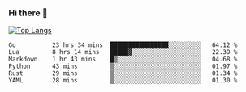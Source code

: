 ### Hi there 👋

<!--
**3Xpl0it3r/3Xpl0it3r** is a ✨ _special_ ✨ repository because its `README.md` (this file) appears on your GitHub profile.

Here are some ideas to get you started:

- 🔭 I’m currently working on ...
- 🌱 I’m currently learning ...
- 👯 I’m looking to collaborate on ...
- 🤔 I’m looking for help with ...
- 💬 Ask me about ...
- 📫 How to reach me: ...
- 😄 Pronouns: ...
- ⚡ Fun fact: ...
-->


[![Top Langs](https://github-readme-stats.vercel.app/api/top-langs/?username=3Xpl0it3r&layout=compact)](https://github.com/3Xpl0it3r/3Xpl0it3r)

<!--START_SECTION:waka-->

```text
Go          23 hrs 34 mins  ████████████████░░░░░░░░░   64.12 %
Lua         8 hrs 14 mins   █████▓░░░░░░░░░░░░░░░░░░░   22.39 %
Markdown    1 hr 43 mins    █▒░░░░░░░░░░░░░░░░░░░░░░░   04.68 %
Python      43 mins         ▒░░░░░░░░░░░░░░░░░░░░░░░░   01.97 %
Rust        29 mins         ▒░░░░░░░░░░░░░░░░░░░░░░░░   01.34 %
YAML        28 mins         ▒░░░░░░░░░░░░░░░░░░░░░░░░   01.30 %
```

<!--END_SECTION:waka-->
